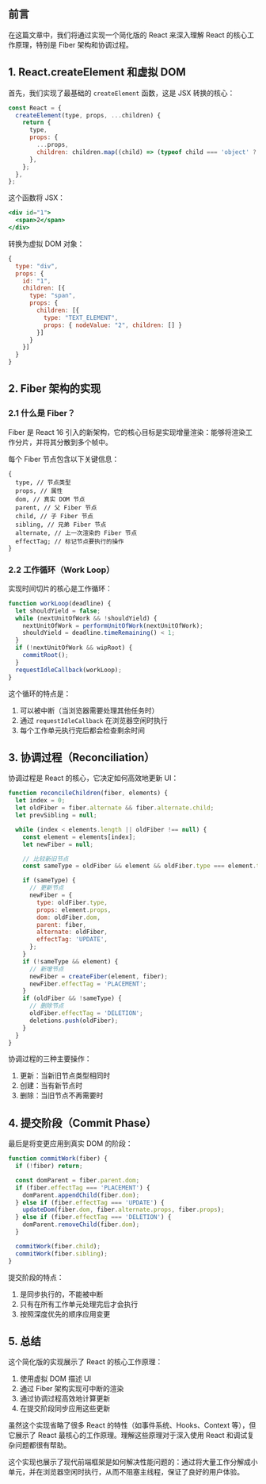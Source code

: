 ## 前言

在这篇文章中，我们将通过实现一个简化版的 React 来深入理解 React 的核心工作原理，特别是 Fiber 架构和协调过程。

## 1. React.createElement 和虚拟 DOM

首先，我们实现了最基础的 `createElement` 函数，这是 JSX 转换的核心：

```javascript
const React = {
  createElement(type, props, ...children) {
    return {
      type,
      props: {
        ...props,
        children: children.map((child) => (typeof child === 'object' ? child : React.createTextElement(child))),
      },
    };
  },
};
```

这个函数将 JSX：

```jsx
<div id="1">
  <span>2</span>
</div>
```

转换为虚拟 DOM 对象：

```javascript
{
  type: "div",
  props: {
    id: "1",
    children: [{
      type: "span",
      props: {
        children: [{
          type: "TEXT_ELEMENT",
          props: { nodeValue: "2", children: [] }
        }]
      }
    }]
  }
}
```

## 2. Fiber 架构的实现

### 2.1 什么是 Fiber？

Fiber 是 React 16 引入的新架构，它的核心目标是实现增量渲染：能够将渲染工作分片，并将其分散到多个帧中。

每个 Fiber 节点包含以下关键信息：

```
{
  type, // 节点类型
  props, // 属性
  dom, // 真实 DOM 节点
  parent, // 父 Fiber 节点
  child, // 子 Fiber 节点
  sibling, // 兄弟 Fiber 节点
  alternate, // 上一次渲染的 Fiber 节点
  effectTag; // 标记节点要执行的操作
}
```

### 2.2 工作循环（Work Loop）

实现时间切片的核心是工作循环：

```javascript
function workLoop(deadline) {
  let shouldYield = false;
  while (nextUnitOfWork && !shouldYield) {
    nextUnitOfWork = performUnitOfWork(nextUnitOfWork);
    shouldYield = deadline.timeRemaining() < 1;
  }
  if (!nextUnitOfWork && wipRoot) {
    commitRoot();
  }
  requestIdleCallback(workLoop);
}
```

这个循环的特点是：

1. 可以被中断（当浏览器需要处理其他任务时）
2. 通过 `requestIdleCallback` 在浏览器空闲时执行
3. 每个工作单元执行完后都会检查剩余时间

## 3. 协调过程（Reconciliation）

协调过程是 React 的核心，它决定如何高效地更新 UI：

```javascript
function reconcileChildren(fiber, elements) {
  let index = 0;
  let oldFiber = fiber.alternate && fiber.alternate.child;
  let prevSibling = null;

  while (index < elements.length || oldFiber !== null) {
    const element = elements[index];
    let newFiber = null;

    // 比较新旧节点
    const sameType = oldFiber && element && oldFiber.type === element.type;

    if (sameType) {
      // 更新节点
      newFiber = {
        type: oldFiber.type,
        props: element.props,
        dom: oldFiber.dom,
        parent: fiber,
        alternate: oldFiber,
        effectTag: 'UPDATE',
      };
    }
    if (!sameType && element) {
      // 新增节点
      newFiber = createFiber(element, fiber);
      newFiber.effectTag = 'PLACEMENT';
    }
    if (oldFiber && !sameType) {
      // 删除节点
      oldFiber.effectTag = 'DELETION';
      deletions.push(oldFiber);
    }
  }
}
```

协调过程的三种主要操作：

1. 更新：当新旧节点类型相同时
2. 创建：当有新节点时
3. 删除：当旧节点不再需要时

## 4. 提交阶段（Commit Phase）

最后是将变更应用到真实 DOM 的阶段：

```javascript
function commitWork(fiber) {
  if (!fiber) return;

  const domParent = fiber.parent.dom;
  if (fiber.effectTag === 'PLACEMENT') {
    domParent.appendChild(fiber.dom);
  } else if (fiber.effectTag === 'UPDATE') {
    updateDom(fiber.dom, fiber.alternate.props, fiber.props);
  } else if (fiber.effectTag === 'DELETION') {
    domParent.removeChild(fiber.dom);
  }

  commitWork(fiber.child);
  commitWork(fiber.sibling);
}
```

提交阶段的特点：

1. 是同步执行的，不能被中断
2. 只有在所有工作单元处理完后才会执行
3. 按照深度优先的顺序应用变更

## 5. 总结

这个简化版的实现展示了 React 的核心工作原理：

1. 使用虚拟 DOM 描述 UI
2. 通过 Fiber 架构实现可中断的渲染
3. 通过协调过程高效地计算更新
4. 在提交阶段同步应用这些更新

虽然这个实现省略了很多 React 的特性（如事件系统、Hooks、Context 等），但它展示了 React 最核心的工作原理。理解这些原理对于深入使用 React 和调试复杂问题都很有帮助。

这个实现也展示了现代前端框架是如何解决性能问题的：通过将大量工作分解成小单元，并在浏览器空闲时执行，从而不阻塞主线程，保证了良好的用户体验。
